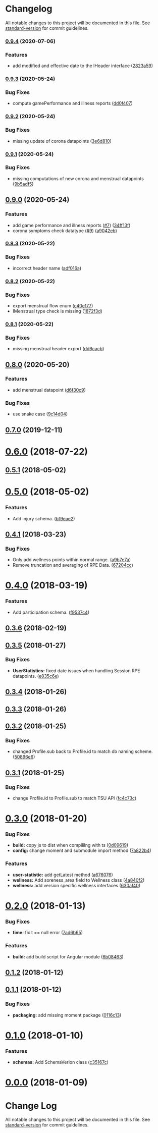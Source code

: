 # Changelog

All notable changes to this project will be documented in this file. See [standard-version](https://github.com/conventional-changelog/standard-version) for commit guidelines.

### [0.9.4](https://github.com/haavardj/pmsys-ts/compare/v0.9.3...v0.9.4) (2020-07-06)


### Features

* add modified and effective date to the IHeader interface ([2823a59](https://github.com/haavardj/pmsys-ts/commit/2823a592723db733d53b383b5d9bd5716e5daf3e))

### [0.9.3](https://github.com/haavardj/pmsys-ts/compare/v0.9.2...v0.9.3) (2020-05-24)


### Bug Fixes

* compute gamePerformance and illness reports ([dd0f407](https://github.com/haavardj/pmsys-ts/commit/dd0f407a91321be506e8f28ba2aab7506dc6ea80))

### [0.9.2](https://github.com/haavardj/pmsys-ts/compare/v0.9.1...v0.9.2) (2020-05-24)


### Bug Fixes

* missing update of corona datapoints ([3e6d810](https://github.com/haavardj/pmsys-ts/commit/3e6d810778569df7685409710ac4da9bf12336e3))

### [0.9.1](https://github.com/haavardj/pmsys-ts/compare/v0.9.0...v0.9.1) (2020-05-24)


### Bug Fixes

* missing computations of new corona and menstrual datapoints ([9b5adf5](https://github.com/haavardj/pmsys-ts/commit/9b5adf53795caba58b068df11391b74666722c04))

## [0.9.0](https://github.com/haavardj/pmsys-ts/compare/v0.8.3...v0.9.0) (2020-05-24)


### Features

* add game performance and illness reports ([#7](https://github.com/haavardj/pmsys-ts/issues/7)) ([34ff13f](https://github.com/haavardj/pmsys-ts/commit/34ff13f0487b098355a507f98ce7e59bed7d4e66))
* corona symptoms check datatype ([#9](https://github.com/haavardj/pmsys-ts/issues/9)) ([a9042eb](https://github.com/haavardj/pmsys-ts/commit/a9042eb000cdd7a6bd483bd629a386e46d567cb8))

### [0.8.3](https://github.com/haavardj/pmsys-ts/compare/v0.8.2...v0.8.3) (2020-05-22)


### Bug Fixes

* incorrect header name ([adf016a](https://github.com/haavardj/pmsys-ts/commit/adf016addfe5e6ed459c4047385955e5a316512f))

### [0.8.2](https://github.com/haavardj/pmsys-ts/compare/v0.8.1...v0.8.2) (2020-05-22)


### Bug Fixes

* export menstrual flow enum ([c40e177](https://github.com/haavardj/pmsys-ts/commit/c40e177f4d07ad863247e75cd42241cd35cd8abc))
* IMenstrual type check is missing ([1872f3d](https://github.com/haavardj/pmsys-ts/commit/1872f3d9dd1d6d7255be4f935819c8d52cfe43b3))

### [0.8.1](https://github.com/haavardj/pmsys-ts/compare/v0.8.0...v0.8.1) (2020-05-22)


### Bug Fixes

* missing menstrual header export ([dd6cacb](https://github.com/haavardj/pmsys-ts/commit/dd6cacb29e1724a3a835f9d3f8b856f37edc808b))

## [0.8.0](https://github.com/haavardj/pmsys-ts/compare/v0.7.0...v0.8.0) (2020-05-20)


### Features

* add menstrual datapoint ([d6f30c9](https://github.com/haavardj/pmsys-ts/commit/d6f30c959c4a09b220077df9d9ac927d70bc2629))


### Bug Fixes

* use snake case ([9c14d04](https://github.com/haavardj/pmsys-ts/commit/9c14d04ea8a0d3c2b0ade7eef8c9ad835dbc499e))

## [0.7.0](https://github.com/haavardj/pmsys-ts/compare/v0.6.0...v0.7.0) (2019-12-11)

<a name="0.6.0"></a>
# [0.6.0](https://github.com/haavardj/pmsys-ts/compare/v0.5.1...v0.6.0) (2018-07-22)



<a name="0.5.1"></a>
## [0.5.1](https://github.com/haavardj/pmsys-ts/compare/v0.5.0...v0.5.1) (2018-05-02)



<a name="0.5.0"></a>
# [0.5.0](https://github.com/haavardj/pmsys-ts/compare/v0.4.1...v0.5.0) (2018-05-02)


### Features

* Add injury schema. ([bf9eae2](https://github.com/haavardj/pmsys-ts/commit/bf9eae2))



<a name="0.4.1"></a>
## [0.4.1](https://github.com/haavardj/pmsys-ts/compare/v0.4.0...v0.4.1) (2018-03-23)


### Bug Fixes

* Only add wellness points within normal range. ([a9b7e7a](https://github.com/haavardj/pmsys-ts/commit/a9b7e7a))
* Remove truncation and averaging of RPE Data. ([67204cc](https://github.com/haavardj/pmsys-ts/commit/67204cc))



<a name="0.4.0"></a>
# [0.4.0](https://github.com/haavardj/pmsys-ts/compare/v0.3.6...v0.4.0) (2018-03-19)


### Features

* Add participation schema. ([f9537c4](https://github.com/haavardj/pmsys-ts/commit/f9537c4))



<a name="0.3.6"></a>
## [0.3.6](https://github.com/haavardj/pmsys-ts/compare/v0.3.5...v0.3.6) (2018-02-19)



<a name="0.3.5"></a>
## [0.3.5](https://github.com/haavardj/pmsys-ts/compare/v0.3.4...v0.3.5) (2018-01-27)


### Bug Fixes

* **UserStatistics:** fixed date issues when handling Session RPE datapoints. ([e835c6e](https://github.com/haavardj/pmsys-ts/commit/e835c6e))



<a name="0.3.4"></a>
## [0.3.4](https://github.com/haavardj/pmsys-ts/compare/v0.3.3...v0.3.4) (2018-01-26)



<a name="0.3.3"></a>
## [0.3.3](https://github.com/haavardj/pmsys-ts/compare/v0.3.2...v0.3.3) (2018-01-26)



<a name="0.3.2"></a>
## [0.3.2](https://github.com/haavardj/pmsys-ts/compare/v0.3.1...v0.3.2) (2018-01-25)


### Bug Fixes

* changed Profile.sub back to Profile.id to match db naming scheme. ([50896e6](https://github.com/haavardj/pmsys-ts/commit/50896e6))



<a name="0.3.1"></a>
## [0.3.1](https://github.com/haavardj/pmsys-ts/compare/v0.3.0...v0.3.1) (2018-01-25)


### Bug Fixes

* change Profile.id to Profile.sub to match TSU API ([fc4c73c](https://github.com/haavardj/pmsys-ts/commit/fc4c73c))



<a name="0.3.0"></a>
# [0.3.0](https://github.com/haavardj/pmsys-ts/compare/v0.2.0...v0.3.0) (2018-01-20)


### Bug Fixes

* **build:** copy js to dist when compililng with ts ([0d09619](https://github.com/haavardj/pmsys-ts/commit/0d09619))
* **config:** change moment and submodule import method ([7a822b4](https://github.com/haavardj/pmsys-ts/commit/7a822b4))


### Features

* **user-statistic:** add getLatest method ([a676076](https://github.com/haavardj/pmsys-ts/commit/a676076))
* **wellness:** Add soreness_area field to Wellness class ([4a840f2](https://github.com/haavardj/pmsys-ts/commit/4a840f2))
* **wellness:** add version specific wellness interfaces ([630af40](https://github.com/haavardj/pmsys-ts/commit/630af40))



<a name="0.2.0"></a>
# [0.2.0](https://github.com/haavardj/pmsys-ts/compare/v0.1.2...v0.2.0) (2018-01-13)


### Bug Fixes

* **time:** fix t == null error ([7ad6b65](https://github.com/haavardj/pmsys-ts/commit/7ad6b65))


### Features

* **build:** add build script for Angular module ([6b08463](https://github.com/haavardj/pmsys-ts/commit/6b08463))



<a name="0.1.2"></a>
## [0.1.2](https://github.com/haavardj/pmsys-ts/compare/v0.1.1...v0.1.2) (2018-01-12)



<a name="0.1.1"></a>
## [0.1.1](https://github.com/haavardj/pmsys-ts/compare/v0.1.0...v0.1.1) (2018-01-12)


### Bug Fixes

* **packaging:** add missing moment package ([0116c13](https://github.com/haavardj/pmsys-ts/commit/0116c13))



<a name="0.1.0"></a>
# [0.1.0](https://github.com/haavardj/pmsys-ts/compare/v0.0.0...v0.1.0) (2018-01-10)


### Features

* **schemas:** Add SchemaVerion class ([c35167c](https://github.com/haavardj/pmsys-ts/commit/c35167c))



<a name="0.0.0"></a>
# [0.0.0](https://github.com/haavardj/pmsys-ts/compare/v0.0.2...v0.0.0) (2018-01-09)



# Change Log

All notable changes to this project will be documented in this file. See [standard-version](https://github.com/conventional-changelog/standard-version) for commit guidelines.
